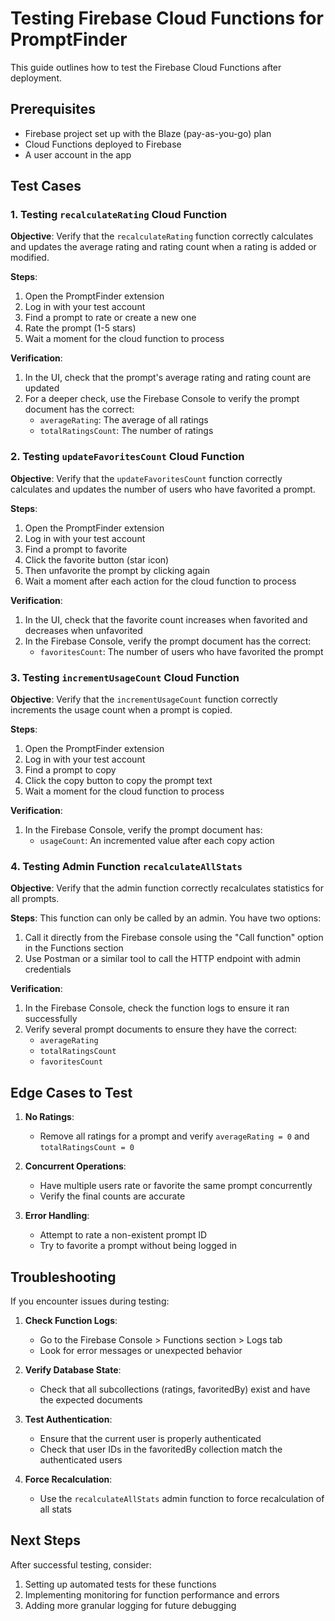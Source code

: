 # Testing Firebase Cloud Functions for PromptFinder

This guide outlines how to test the Firebase Cloud Functions after deployment.

## Prerequisites

- Firebase project set up with the Blaze (pay-as-you-go) plan
- Cloud Functions deployed to Firebase
- A user account in the app

## Test Cases

### 1. Testing `recalculateRating` Cloud Function

**Objective**: Verify that the `recalculateRating` function correctly calculates and updates the average rating and rating count when a rating is added or modified.

**Steps**:

1. Open the PromptFinder extension
2. Log in with your test account
3. Find a prompt to rate or create a new one
4. Rate the prompt (1-5 stars)
5. Wait a moment for the cloud function to process

**Verification**:

1. In the UI, check that the prompt's average rating and rating count are updated
2. For a deeper check, use the Firebase Console to verify the prompt document has the correct:
   - `averageRating`: The average of all ratings
   - `totalRatingsCount`: The number of ratings

### 2. Testing `updateFavoritesCount` Cloud Function

**Objective**: Verify that the `updateFavoritesCount` function correctly calculates and updates the number of users who have favorited a prompt.

**Steps**:

1. Open the PromptFinder extension
2. Log in with your test account
3. Find a prompt to favorite
4. Click the favorite button (star icon)
5. Then unfavorite the prompt by clicking again
6. Wait a moment after each action for the cloud function to process

**Verification**:

1. In the UI, check that the favorite count increases when favorited and decreases when unfavorited
2. In the Firebase Console, verify the prompt document has the correct:
   - `favoritesCount`: The number of users who have favorited the prompt

### 3. Testing `incrementUsageCount` Cloud Function

**Objective**: Verify that the `incrementUsageCount` function correctly increments the usage count when a prompt is copied.

**Steps**:

1. Open the PromptFinder extension
2. Log in with your test account
3. Find a prompt to copy
4. Click the copy button to copy the prompt text
5. Wait a moment for the cloud function to process

**Verification**:

1. In the Firebase Console, verify the prompt document has:
   - `usageCount`: An incremented value after each copy action

### 4. Testing Admin Function `recalculateAllStats`

**Objective**: Verify that the admin function correctly recalculates statistics for all prompts.

**Steps**:
This function can only be called by an admin. You have two options:

1. Call it directly from the Firebase console using the "Call function" option in the Functions section
2. Use Postman or a similar tool to call the HTTP endpoint with admin credentials

**Verification**:

1. In the Firebase Console, check the function logs to ensure it ran successfully
2. Verify several prompt documents to ensure they have the correct:
   - `averageRating`
   - `totalRatingsCount`
   - `favoritesCount`

## Edge Cases to Test

1. **No Ratings**:

   - Remove all ratings for a prompt and verify `averageRating = 0` and `totalRatingsCount = 0`

2. **Concurrent Operations**:

   - Have multiple users rate or favorite the same prompt concurrently
   - Verify the final counts are accurate

3. **Error Handling**:
   - Attempt to rate a non-existent prompt ID
   - Try to favorite a prompt without being logged in

## Troubleshooting

If you encounter issues during testing:

1. **Check Function Logs**:

   - Go to the Firebase Console > Functions section > Logs tab
   - Look for error messages or unexpected behavior

2. **Verify Database State**:

   - Check that all subcollections (ratings, favoritedBy) exist and have the expected documents

3. **Test Authentication**:

   - Ensure that the current user is properly authenticated
   - Check that user IDs in the favoritedBy collection match the authenticated users

4. **Force Recalculation**:
   - Use the `recalculateAllStats` admin function to force recalculation of all stats

## Next Steps

After successful testing, consider:

1. Setting up automated tests for these functions
2. Implementing monitoring for function performance and errors
3. Adding more granular logging for future debugging
